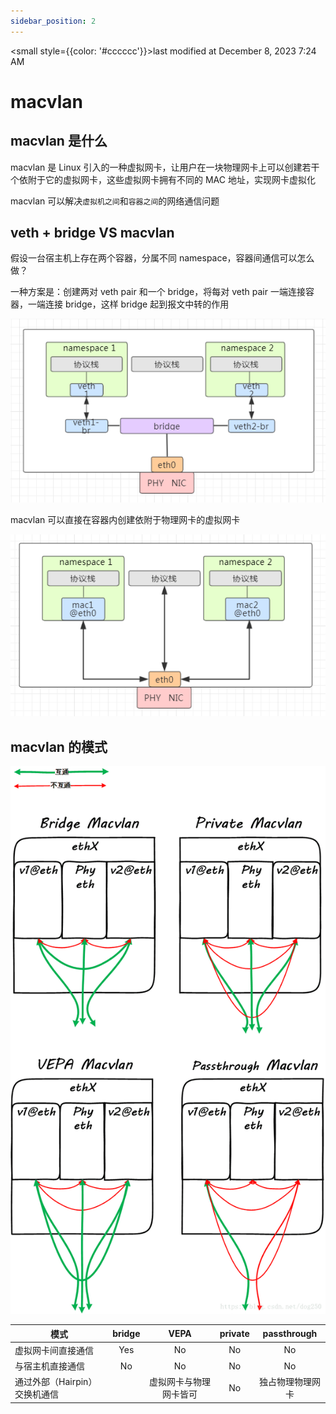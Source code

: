 ```yaml
---
sidebar_position: 2
---
```

    
<small style={{color: '#cccccc'}}>last modified at December 8, 2023 7:24 AM</small>
# macvlan

## macvlan 是什么

macvlan 是 Linux 引入的一种虚拟网卡，让用户在一块物理网卡上可以创建若干个依附于它的虚拟网卡，这些虚拟网卡拥有不同的 MAC 地址，实现网卡虚拟化

macvlan 可以解决`虚拟机之间`和`容器之间`的网络通信问题

## veth + bridge VS macvlan

假设一台宿主机上存在两个容器，分属不同 namespace，容器间通信可以怎么做？

一种方案是：创建两对 veth pair 和一个 bridge，将每对 veth pair 一端连接容器，一端连接 bridge，这样 bridge 起到报文中转的作用

![bridge](./assets/macvlan-bridge.png)

macvlan 可以直接在容器内创建依附于物理网卡的虚拟网卡

![macvlan](./assets/macvlan-network.png)

## macvlan 的模式

![macvlan-mode](./assets/macvlan-mode.png)

| 模式 | bridge | VEPA | private | passthrough |
| - | :-: | :-: | :-: | :-: |
| 虚拟网卡间直接通信 | Yes | No | No | No |
| 与宿主机直接通信 | No | No | No | No |
| 通过外部（Hairpin）交换机通信 | | 虚拟网卡与物理网卡皆可 | No | 独占物理物理网卡 |

      